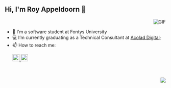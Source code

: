 ## Hi, I'm Roy Appeldoorn 👋
<img align="right" alt="GIF" src="https://github-readme-stats.vercel.app/api?username=RoyAppeldoorn&show_icons=true&theme=dark&count_private=true"  />
<br/>

- 🔭 I'm a software student at Fontys University
- 💻 I’m currently graduating as a Technical Consultant at [Acolad Digital](https://www.acolad.com/nl.html);
- 📫 How to reach me: <p>
    <a href="https://www.linkedin.com/in/roy-appeloorn/">
    <img  alt="Roy's LinkedIn" width="22px" src="https://raw.githubusercontent.com/peterthehan/peterthehan/master/assets/linkedin.svg" />
    </a>
    <a href = "mailto: roy.appeldoorn@gmail.com">
        <img alt="Roy's email" height="22px" src="https://camo.githubusercontent.com/4a3dd8d10a27c272fd04b2ce8ed1a130606f95ea6a76b5e19ce8b642faa18c27/68747470733a2f2f6564656e742e6769746875622e696f2f537570657254696e7949636f6e732f696d616765732f7376672f676d61696c2e737667" />
    </a>
</p>
<br/>
<br/>
<img align="right" src="https://github-readme-stats.vercel.app/api/top-langs/?username=royappeldoorn&layout=compact&theme=dark&hide_border=false&count_private=true&langs_count=3" />
